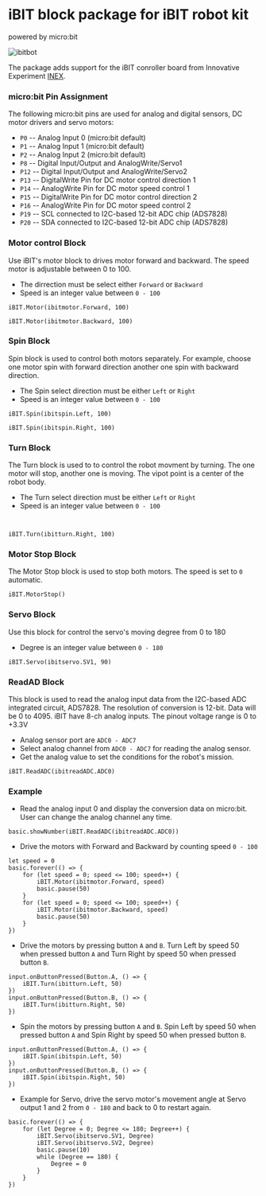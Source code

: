 # iBIT block package for iBIT robot kit

powered by micro:bit

![ibitbot](https://raw.githubusercontent.com/emwta/pxt-iBit/master/icon.png)  

The package adds support for the iBIT conroller board from Innovative Experiment [INEX](https://inex.co.th).

### micro:bit Pin Assignment

The following micro:bit pins are used for analog and digital sensors, DC motor drivers and servo motors:

* ``P0`` -- Analog Input 0 (micro:bit default)
* ``P1`` -- Analog Input 1 (micro:bit default)
* ``P2`` -- Analog Input 2 (micro:bit default)
* ``P8`` -- Digital Input/Output and AnalogWrite/Servo1
* ``P12`` -- Digital Input/Output and AnalogWrite/Servo2
* ``P13`` -- DigitalWrite Pin for DC motor control direction 1
* ``P14`` -- AnalogWrite Pin for DC motor speed control 1
* ``P15`` -- DigitalWrite Pin for DC motor control direction 2
* ``P16`` -- AnalogWrite Pin for DC motor speed control 2
* ``P19`` -- SCL connected to I2C-based 12-bit ADC chip (ADS7828)
* ``P20`` -- SDA connected to I2C-based 12-bit ADC chip (ADS7828)

### Motor control Block

Use iBIT's motor block to drives motor forward and backward. The speed motor is adjustable between 0 to 100.

* The dirrection must be select either `Forward` or `Backward`
* Speed is an integer value between `0 - 100`


```blocks
iBIT.Motor(ibitmotor.Forward, 100)

iBIT.Motor(ibitmotor.Backward, 100)
```

### Spin Block

Spin block is used to control both motors separately. For example, choose one motor spin with forward direction another one spin with backward direction.

* The Spin select direction must be either `Left` or `Right`
* Speed is an integer value between `0 - 100`

```blocks
iBIT.Spin(ibitspin.Left, 100)

iBIT.Spin(ibitspin.Right, 100)
```

### Turn Block

The Turn block is used to to control the robot movment by turning. The one motor will stop, another one is moving. The vipot point is a center of the robot body.

* The Turn select direction must be either `Left` or `Right`
* Speed is an integer value between `0 - 100`

```blocks


iBIT.Turn(ibitturn.Right, 100)
```

### Motor Stop Block 

The Motor Stop block is used to stop both motors. The speed is set to `0` automatic.

```blocks
iBIT.MotorStop()
```

### Servo Block

Use this block for control the servo's moving degree from 0 to 180

* Degree is an integer value between `0 - 180`

```blocks
iBIT.Servo(ibitservo.SV1, 90)
```

### ReadAD Block

This block is used to read the analog input data from the I2C-based ADC integrated circuit, ADS7828. The resolution of conversion is 12-bit. Data will be 0 to 4095. iBIT have 8-ch analog inputs. The pinout voltage range is 0 to +3.3V

* Analog sensor port are `ADC0 - ADC7`
* Select analog channel from `ADC0 - ADC7` for reading the analog sensor.
* Get the analog value to set the conditions for the robot's mission.

```block
iBIT.ReadADC(ibitreadADC.ADC0)
```

### Example

* Read the analog input 0 and display the conversion data on micro:bit. User can change the analog channel any time.

```blocks
basic.showNumber(iBIT.ReadADC(ibitreadADC.ADC0))
```

* Drive the motors with Forward and Backward by counting speed `0 - 100`

```blocks
let speed = 0
basic.forever(() => {
    for (let speed = 0; speed <= 100; speed++) {
        iBIT.Motor(ibitmotor.Forward, speed)
        basic.pause(50)
    }
    for (let speed = 0; speed <= 100; speed++) {
        iBIT.Motor(ibitmotor.Backward, speed)
        basic.pause(50)
    }
})
```

* Drive the motors by pressing button `A` and `B`. Turn Left by speed 50 when pressed button `A` and Turn Right by speed 50 when pressed button `B`.

```blocks
input.onButtonPressed(Button.A, () => {
    iBIT.Turn(ibitturn.Left, 50)
})
input.onButtonPressed(Button.B, () => {
    iBIT.Turn(ibitturn.Right, 50)
})
```

* Spin the motors by pressing button `A` and `B`. Spin Left by speed 50 when pressed button `A` and Spin Right by speed 50 when pressed button `B`.

```blocks
input.onButtonPressed(Button.A, () => {
    iBIT.Spin(ibitspin.Left, 50)
})
input.onButtonPressed(Button.B, () => {
    iBIT.Spin(ibitspin.Right, 50)
})
```

* Example for Servo, drive the servo motor's movement angle at Servo output 1 and 2 from `0 - 180` and back to 0 to restart again. 

```blocks
basic.forever(() => {
    for (let Degree = 0; Degree <= 180; Degree++) {
        iBIT.Servo(ibitservo.SV1, Degree)
        iBIT.Servo(ibitservo.SV2, Degree)
        basic.pause(10)
        while (Degree == 180) {
            Degree = 0
        }
    }
})
```


